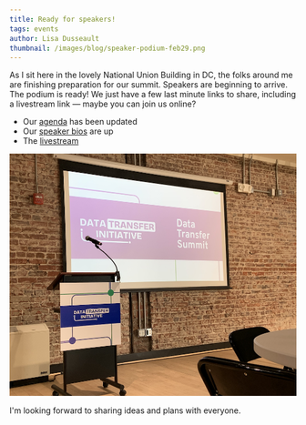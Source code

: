 ```yaml
---
title: Ready for speakers!
tags: events
author: Lisa Dusseault
thumbnail: /images/blog/speaker-podium-feb29.png
---
```


As I sit here in the lovely National Union Building in DC, the folks around me are finishing preparation
for our summit.  Speakers are beginning to arrive.  The podium is ready!   We just have a few last minute links to share, including a livestream link &mdash; maybe you can join us online?

* Our [agenda](https://dtinit.org/docs/feb29summitagenda) has been updated
* Our [speaker bios](/docs/feb29summitspeakers.md) are up
* The [livestream](https://vimeo.com/event/4110723/6b96907ccb)

![Speaker podium and screen for slides at event](/images/blog/speaker-podium-feb29.png)

I'm looking forward to sharing ideas and plans with everyone.